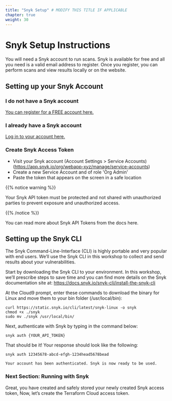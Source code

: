 ```yaml
---
title: "Snyk Setup" # MODIFY THIS TITLE IF APPLICABLE
chapter: true
weight: 30
---
```


# Snyk Setup Instructions
You will need a Snyk account to run scans.  Snyk is available for free and all you need is a valid email address to register.  Once you register, you can perform scans and view results locally or on the website.

## Setting up your Snyk Account

### I do not have a Snyk account
[You can register for a FREE account here.](https://app.snyk.io/signup)

### I already have a Snyk account
[Log in to your account here.](https://app.snyk.io/signup)

### Create Snyk Access Token
- Visit your Snyk account (Account Settings > Service Accounts) (https://app.snyk.io/org/webapp-xyz/manage/service-accounts)
- Create a new Service Account and of role 'Org Admin'
- Paste the token that appears on the screen in a safe location


{{% notice warning %}}
<p style='text-align: left;'>
Your Snyk API token must be protected and not shared with unauthorized parties to prevent exposure and unauthorized access.
</p>
{{% /notice %}}

You can read more about Snyk API Tokens from the docs here.

## Setting up the Snyk CLI

The Snyk Command-Line-Interface (CLI) is highly portable and very popular with end users.  We’ll use the Snyk CLI in this workshop to collect and send results about your vulnerabilities.

Start by downloading the Snyk CLI to your environment.  In this workshop, we’ll prescribe steps to save time and you can find more details on the Snyk documentation site at:
https://docs.snyk.io/snyk-cli/install-the-snyk-cli

At the Cloud9 prompt, enter these commands to download the binary for Linux and move them to your bin folder (/usr/local/bin):

```
curl https://static.snyk.io/cli/latest/snyk-linux -o snyk
chmod +x ./snyk
sudo mv ./snyk /usr/local/bin/
```

Next, authenticate with Snyk by typing in the command below:

```
snyk auth {YOUR_API_TOKEN}
```

That should be it!  Your response should look like the following:

    snyk auth 12345678-abcd-efgh-1234head5678bead

    Your account has been authenticated. Snyk is now ready to be used.


### Next Section: Running with Snyk
Great, you have created and safely stored your newly created Snyk access token, Now, let’s create the Terraform Cloud access token.
